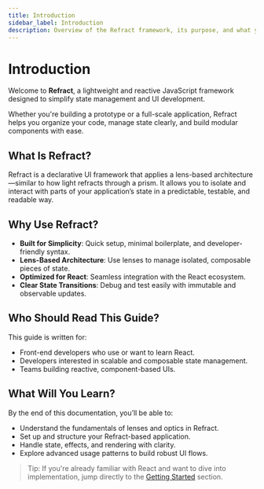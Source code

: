 ```yaml
---
title: Introduction
sidebar_label: Introduction
description: Overview of the Refract framework, its purpose, and what you'll learn in this documentation.
---
```


# Introduction

Welcome to **Refract**, a lightweight and reactive JavaScript framework designed to simplify state management and UI development.

Whether you're building a prototype or a full-scale application, Refract helps you organize your code, manage state clearly, and build modular components with ease.

## What Is Refract?

Refract is a declarative UI framework that applies a lens-based architecture—similar to how light refracts through a prism. It allows you to isolate and interact with parts of your application’s state in a predictable, testable, and readable way.

## Why Use Refract?

- **Built for Simplicity**: Quick setup, minimal boilerplate, and developer-friendly syntax.
- **Lens-Based Architecture**: Use lenses to manage isolated, composable pieces of state.
- **Optimized for React**: Seamless integration with the React ecosystem.
- **Clear State Transitions**: Debug and test easily with immutable and observable updates.

## Who Should Read This Guide?

This guide is written for:

- Front-end developers who use or want to learn React.
- Developers interested in scalable and composable state management.
- Teams building reactive, component-based UIs.

## What Will You Learn?

By the end of this documentation, you’ll be able to:

- Understand the fundamentals of lenses and optics in Refract.
- Set up and structure your Refract-based application.
- Handle state, effects, and rendering with clarity.
- Explore advanced usage patterns to build robust UI flows.

> Tip: If you're already familiar with React and want to dive into implementation, jump directly to the [Getting Started](docs\getting-started.md) section.


